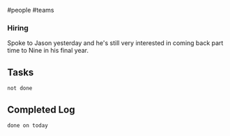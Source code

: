 #people #teams 
### Hiring 
Spoke to Jason yesterday and he's still very interested in coming back part time to Nine in his final year.


## Tasks
```tasks
not done
```

## Completed Log
```tasks
done on today
`````
